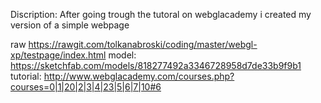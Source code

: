 Discription:
After going trough the tutoral on webglacademy i created my version of a simple webpage

raw
https://rawgit.com/tolkanabroski/coding/master/webgl-xp/testpage/index.html
model:
https://sketchfab.com/models/818277492a3346728958d7de33b9f9b1
tutorial:
http://www.webglacademy.com/courses.php?courses=0|1|20|2|3|4|23|5|6|7|10#6
